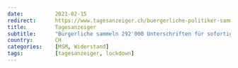 ```yaml
---
date:          2021-02-15
redirect:      https://www.tagesanzeiger.ch/buergerliche-politiker-sammeln-292-000-unterschriften-fuer-sofortige-oeffnung-811600505537
title:         Tagesanzeiger
subtitle:      "Bürgerliche sammeln 292'000 Unterschriften für sofortige Öffnung"
country:       CH
categories:    [MSM, Widerstand]
tags:          [tagesanzeiger, lockdown]
---
```


